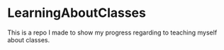 # LearningAboutClasses
This is a repo I made to show my progress regarding to teaching myself about classes.
